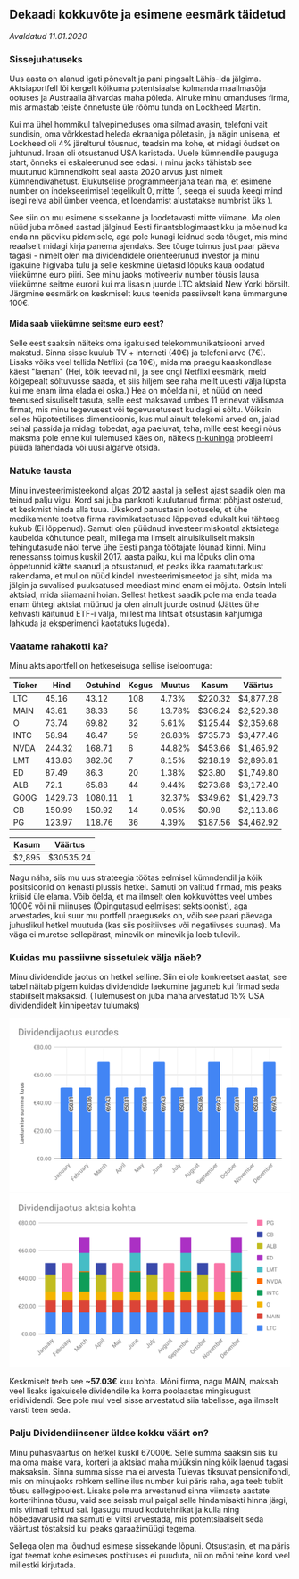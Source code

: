 ## Dekaadi kokkuvõte ja esimene eesmärk täidetud
_Avaldatud 11.01.2020_

### Sissejuhatuseks
Uus aasta on alanud igati põnevalt ja pani pingsalt Lähis-Ida jälgima. Aktsiaportfell lõi kergelt kõikuma
potentsiaalse kolmanda maailmasõja ootuses ja Austraalia ähvardas maha põleda. Ainuke minu omanduses firma, mis armastab teiste õnnetuste üle rõõmu tunda on Lockheed Martin.

Kui ma ühel hommikul talvepimeduses oma silmad avasin, telefoni vait sundisin, oma võrkkestad heleda ekraaniga põletasin, ja nägin unisena, et Lockheed oli 4% järelturul tõusnud, teadsin ma kohe, et midagi õudset on juhtunud. Iraan oli otsustanud USA karistada. Uuele kümnendile pauguga start, õnneks ei eskaleerunud see edasi. ( minu jaoks tähistab see muutunud kümnendkoht seal aasta 2020 arvus just nimelt kümnendivahetust. Elukutselise programmeerijana tean ma, et esimene number on indekseerimisel tegelikult 0, mitte 1, seega ei suuda keegi mind isegi relva abil ümber veenda, et loendamist alustatakse numbrist üks ). 

See siin on mu esimene sissekanne ja loodetavasti mitte viimane. Ma olen nüüd juba mõned aastad jälginud Eesti finantsblogimaastikku ja mõelnud ka enda nn päeviku pidamisele, aga pole kunagi leidnud seda tõuget, mis mind reaalselt midagi kirja panema ajendaks. See tõuge toimus just paar päeva tagasi - nimelt olen ma dividendidele orienteerunud investor ja minu igakuine higivaba tulu ja selle keskmine ületasid lõpuks kaua oodatud viiekümne euro piiri. See minu jaoks motiveeriv number tõusis lausa viiekümne seitme euroni kui ma lisasin
juurde LTC aktsiaid New Yorki börsilt. Järgmine eesmärk on keskmiselt kuus teenida passiivselt kena ümmargune 100€.

#### Mida saab viiekümne seitsme euro eest? 
Selle eest saaksin näiteks oma igakuised telekommunikatsiooni arved makstud. Sinna sisse kuulub TV + interneti (40€) ja telefoni arve (7€). Lisaks võiks veel tellida Netflixi (ca 10€), mida ma praegu kaaskondlase käest "laenan" (Hei, kõik teevad nii, ja see ongi Netflixi eesmärk, meid kõigepealt sõltuvusse saada, et siis hiljem see raha meilt uuesti välja lüpsta kui me enam ilma elada ei oska.)
Hea on mõelda nii, et nüüd on need teenused sisuliselt tasuta, selle eest maksavad umbes 11 erinevat välismaa firmat, mis minu tegevusest või tegevusetusest kuidagi ei sõltu. Võiksin selles hüpoteetilises dimensioonis, kus mul ainult telekomi arved on, jalad seinal passida ja midagi tobedat, aga paeluvat, teha, mille eest keegi nõus maksma pole enne kui tulemused 
käes on, näiteks [n-kuninga](https://en.wikipedia.org/wiki/Eight_queens_puzzle) probleemi püüda lahendada või uusi algarve otsida.

### Natuke tausta
Minu investeerimisteekond algas 2012 aastal ja sellest ajast saadik olen ma teinud palju vigu. Kord sai juba pankroti kuulutanud firmat põhjast ostetud, et keskmist hinda alla tuua. Ükskord panustasin lootusele, et ühe medikamente tootva firma ravimikatsetused lõppevad edukalt kui tähtaeg kukub (Ei lõppenud). Samuti olen püüdnud investeerimiskontol aktsiatega kaubelda kõhutunde pealt, millega ma ilmselt ainuisikuliselt maksin tehingutasude näol terve ühe Eesti panga töötajate lõunad kinni. Minu renessanss toimus kuskil 2017. aasta paiku, kui ma lõpuks olin oma õppetunnid kätte saanud ja otsustanud, et peaks ikka raamatutarkust rakendama, et mul on nüüd kindel investeerimismeetod ja siht, mida ma jälgin ja suvalised puuksatused meediast mind enam ei mõjuta. Ostsin Inteli aktsiad, mida siiamaani hoian. Sellest hetkest saadik pole ma enda teada enam ühtegi aktsiat müünud ja olen ainult juurde ostnud (Jättes ühe kehvasti käitunud ETF-i välja, millest ma lihtsalt otsustasin kahjumiga lahkuda ja eksperimendi kaotatuks lugeda).

### Vaatame rahakotti ka?
Minu aktsiaportfell on hetkeseisuga sellise iseloomuga:

| Ticker | Hind | Ostuhind | Kogus| Muutus | Kasum   | Väärtus   |   
| ---- | ------- | ------- | ---- | ------ | ------- | --------- |
| LTC  | 45.16   | 43.12   | 108  | 4.73%  | $220.32 | $4,877.28 |
| MAIN | 43.61   | 38.33   | 58   | 13.78% | $306.24 | $2,529.38 |
| O    | 73.74   | 69.82   | 32   | 5.61%  | $125.44 | $2,359.68 |
| INTC | 58.94   | 46.47   | 59   | 26.83% | $735.73 | $3,477.46 |
| NVDA | 244.32  | 168.71  | 6    | 44.82% | $453.66 | $1,465.92 |
| LMT  | 413.83  | 382.66  | 7    | 8.15%  | $218.19 | $2,896.81 |
| ED   | 87.49   | 86.3    | 20   | 1.38%  | $23.80  | $1,749.80 |
| ALB  | 72.1    | 65.88   | 44   | 9.44%  | $273.68 | $3,172.40 |
| GOOG | 1429.73 | 1080.11 | 1	  | 32.37% | $349.62 | $1,429.73 |
| CB   | 150.99	 | 150.92  | 14	  | 0.05%  | $0.98   | $2,113.86 |
| PG   | 123.97  | 118.76  | 36   | 4.39%  | $187.56 | $4,462.92 |


| Kasum | Väärtus |
| ----- | ------- |
| $2,895 | $30535.24 |

Nagu näha, siis mu uus strateegia töötas eelmisel kümndendil ja kõik positsioonid on kenasti plussis hetkel. Samuti on valitud firmad, mis peaks kriisid üle elama. Võib öelda, et ma ilmselt olen kokkuvõttes veel umbes 1000€ või nii miinuses (Õpingutasud eelmisest sektsioonist), aga arvestades, kui suur mu portfell praeguseks on, võib see paari päevaga juhuslikul hetkel muutuda (kas siis positiivses või negatiivses suunas). Ma väga ei muretse sellepärast, minevik on minevik ja loeb tulevik.

### Kuidas mu passiivne sissetulek välja näeb?

Minu dividendide jaotus on hetkel selline. Siin ei ole konkreetset aastat, see tabel näitab pigem kuidas dividendide laekumine jaguneb kui firmad seda stabiilselt maksaksid. (Tulemusest on juba maha arvestatud 15% USA dividendidelt kinnipeetav tulumaks)

![Laekuvad dividendid kuus](./dividendijaotus.svg?sanitize=true)
![Laekuvad dividendid kuus aktsia kohta](./dividendijaotus2.svg?sanitize=true)

Keskmiselt teeb see **~57.03€** kuu kohta.
Mõni firma, nagu MAIN, maksab veel lisaks igakuisele dividendile ka korra poolaastas mingisugust eridividendi. See pole mul veel sisse arvestatud siia tabelisse, aga ilmselt 
varsti teen seda.


### Palju Dividendiinsener üldse kokku väärt on?

Minu puhasväärtus on hetkel kuskil 67000€. Selle summa saaksin siis kui ma oma maise vara, korteri ja aktsiad maha müüksin ning kõik laenud tagasi maksaksin. Sinna summa sisse ma ei arvesta Tulevas tiksuvat pensionifondi, mis on minujaoks rohkem selline ilus number kui päris raha, aga teeb tublit tõusu sellegipoolest. Lisaks pole ma arvestanud sinna viimaste aastate korterihinna tõusu, vaid see seisab mul paigal selle hindamisakti hinna järgi, mis viimati tehtud sai. Igasugu muud kodutehnikat ja kulla ning hõbedavarusid
ma samuti ei viitsi arvestada, mis potentsiaalselt seda väärtust tõstaksid kui peaks garaažimüügi tegema.

Sellega olen ma jõudnud esimese sissekande lõpuni. Otsustasin, et ma päris igat teemat kohe esimeses postituses ei puuduta, nii on mõni teine kord veel millestki kirjutada.


